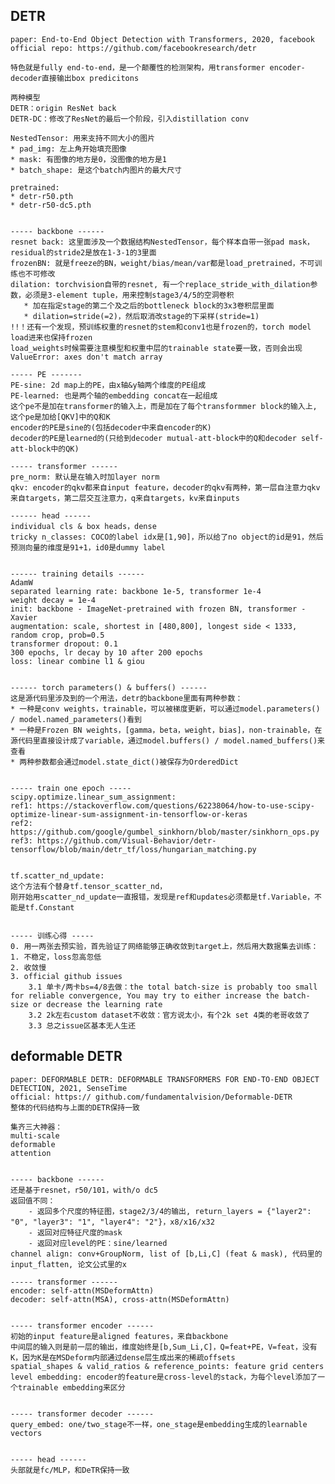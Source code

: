 ## DETR

    paper: End-to-End Object Detection with Transformers, 2020, facebook
    official repo: https://github.com/facebookresearch/detr

    特色就是fully end-to-end，是一个颠覆性的检测架构，用transformer encoder-decoder直接输出box predicitons

    两种模型
    DETR：origin ResNet back
    DETR-DC：修改了ResNet的最后一个阶段，引入distillation conv

    NestedTensor: 用来支持不同大小的图片
    * pad_img: 左上角开始填充图像
    * mask: 有图像的地方是0，没图像的地方是1
    * batch_shape: 是这个batch内图片的最大尺寸

    pretrained:
    * detr-r50.pth
    * detr-r50-dc5.pth


    ----- backbone ------
    resnet back: 这里面涉及一个数据结构NestedTensor，每个样本自带一张pad mask，residual的stride2是放在1-3-1的3里面
    frozenBN: 就是freeze的BN，weight/bias/mean/var都是load_pretrained，不可训练也不可修改
    dilation: torchvision自带的resnet, 有一个replace_stride_with_dilation参数，必须是3-element tuple，用来控制stage3/4/5的空洞卷积
       * 加在指定stage的第二个及之后的bottleneck block的3x3卷积层里面
       * dilation=stride(=2)，然后取消改stage的下采样(stride=1)
    !!！还有一个发现，预训练权重的resnet的stem和conv1也是frozen的，torch model load进来也保持frozen
    load_weights时候需要注意模型和权重中层的trainable state要一致，否则会出现ValueError: axes don't match array

    ----- PE -------
    PE-sine: 2d map上的PE，由x轴&y轴两个维度的PE组成
    PE-learned: 也是两个轴的embedding concat在一起组成
    这个pe不是加在transformer的输入上，而是加在了每个transformmer block的输入上,
    这个pe是加给[QKV]中的Q和K
    encoder的PE是sine的(包括decoder中来自encoder的K)
    decoder的PE是learned的(只给到decoder mutual-att-block中的Q和decoder self-att-block中的QK)

    ----- transformer ------
    pre_norm: 默认是在输入时加layer norm
    qkv: encoder的qkv都来自input feature，decoder的qkv有两种，第一层自注意力qkv来自targets，第二层交互注意力，q来自targets，kv来自inputs

    ------ head ------
    individual cls & box heads，dense
    tricky n_classes: COCO的label idx是[1,90]，所以给了no object的id是91，然后预测向量的维度是91+1，id0是dummy label


    ------ training details ------
    AdamW
    separated learning rate: backbone 1e-5, transformer 1e-4
    weight decay = 1e-4
    init: backbone - ImageNet-pretrained with frozen BN, transformer - Xavier
    augmentation: scale, shortest in [480,800], longest side < 1333, random crop, prob=0.5
    transformer dropout: 0.1
    300 epochs, lr decay by 10 after 200 epochs
    loss: linear combine l1 & giou


    ------ torch parameters() & buffers() ------
    这是源代码里涉及到的一个用法，detr的backbone里面有两种参数：
    * 一种是conv weights，trainable，可以被梯度更新，可以通过model.parameters() / model.named_parameters()看到
    * 一种是Frozen BN weights，[gamma，beta，weight，bias]，non-trainable，在源代码里直接设计成了variable，通过model.buffers() / model.named_buffers()来查看
    * 两种参数都会通过model.state_dict()被保存为OrderedDict


    ----- train one epoch -----
    scipy.optimize.linear_sum_assignment:
    ref1: https://stackoverflow.com/questions/62238064/how-to-use-scipy-optimize-linear-sum-assignment-in-tensorflow-or-keras
    ref2: https://github.com/google/gumbel_sinkhorn/blob/master/sinkhorn_ops.py
    ref3: https://github.com/Visual-Behavior/detr-tensorflow/blob/main/detr_tf/loss/hungarian_matching.py


    tf.scatter_nd_update:
    这个方法有个替身tf.tensor_scatter_nd，
    刚开始用scatter_nd_update一直报错，发现是ref和updates必须都是tf.Variable，不能是tf.Constant


    ----- 训练心得 -----
    0. 用一两张去预实验，首先验证了网络能够正确收敛到target上，然后用大数据集去训练：
    1. 不稳定，loss忽高忽低
    2. 收敛慢
    3. official github issues
        3.1 单卡/两卡bs=4/8去做：the total batch-size is probably too small for reliable convergence, You may try to either increase the batch-size or decrease the learning rate
        3.2 2k左右custom dataset不收敛：官方说太小，有个2k set 4类的老哥收敛了
        3.3 总之issue区基本无人生还


## deformable DETR

    paper: DEFORMABLE DETR: DEFORMABLE TRANSFORMERS FOR END-TO-END OBJECT DETECTION, 2021, SenseTime
    official: https:// github.com/fundamentalvision/Deformable-DETR
    整体的代码结构与上面的DETR保持一致

    集齐三大神器：
    multi-scale
    deformable
    attention


    ----- backbone ------
    还是基于resnet，r50/101，with/o dc5
    返回值不同：
        - 返回多个尺度的特征图，stage2/3/4的输出, return_layers = {"layer2": "0", "layer3": "1", "layer4": "2"}，x8/x16/x32
        - 返回对应特征尺度的mask
        - 返回对应level的PE：sine/learned
    channel align: conv+GroupNorm, list of [b,Li,C] (feat & mask), 代码里的input_flatten, 论文公式里的x

    ----- transformer ------
    encoder: self-attn(MSDeformAttn)
    decoder: self-attn(MSA), cross-attn(MSDeformAttn)


    ----- transformer encoder ------
    初始的input feature是aligned features，来自backbone
    中间层的输入则是前一层的输出，维度始终是[b,Sum_Li,C]，Q=feat+PE，V=feat，没有K，因为K是在MSDeform内部通过dense层生成出来的稀疏offsets
    spatial_shapes & valid_ratios & reference_points: feature grid centers
    level embedding: encoder的feature是cross-level的stack，为每个level添加了一个trainable embedding来区分


    ----- transformer decoder ------
    query_embed: one/two_stage不一样，one_stage是embedding生成的learnable vectors


    ----- head ------
    头部就是fc/MLP，和DeTR保持一致

















